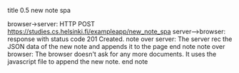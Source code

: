 title 0.5 new note spa

browser->server: HTTP POST https://studies.cs.helsinki.fi/exampleapp/new_note_spa
server-->browser: response with status code 201 Created.
note over server:
The server rec the JSON data of
the new note and appends it to the page
end note
note over browser:
The browser doesn't ask for any more
documents. It uses the javascript file
to append the new note.
end note